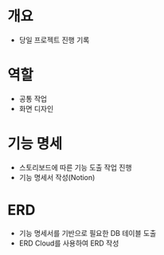 # 개요
- 당일 프로젝트 진행 기록

# 역할
- 공통 작업
- 화면 디자인

# 기능 명세
- 스토리보드에 따른 기능 도출 작업 진행
- 기능 명세서 작성(Notion)

# ERD
- 기능 명세서를 기반으로 필요한 DB 테이블 도출
- ERD Cloud를 사용하여 ERD 작성
